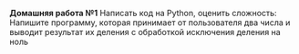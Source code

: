 **Домашняя работа №1**
Написать код на Python, оценить сложность:
Напишите программу, которая принимает от пользователя два числа и выводит результат их деления с обработкой исключения деления на ноль
